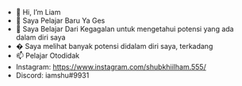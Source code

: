 - 👋 Hi, I’m Liam
- 👀 Saya Pelajar Baru Ya Ges
- 🌱  Saya Belajar Dari Kegagalan untuk mengetahui potensi yang ada dalam diri saya
- � Saya melihat banyak potensi didalam diri saya, terkadang 
- 📫 Pelajar Otodidak
- Instagram: https://www.instagram.com/shubkhiilham.555/
- Discord: iamshu#9931
<!---
iamshu5/iamshu5 is a ✨ special ✨ repository because its `README.md` (this file) appears on your GitHub profile.
You can click the Preview link to take a look at your changes.
--->
